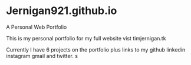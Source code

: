 # Jernigan921.github.io
A Personal Web Portfolio

This is my personal portfolio for my full website vist timjernigan.tk

Currently I have 6 projects on the portfolio plus links to my github linkedin instagram gmail and twitter. 
s
